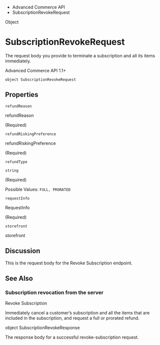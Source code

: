 

- Advanced Commerce API
-  SubscriptionRevokeRequest 

Object

# SubscriptionRevokeRequest

The request body you provide to terminate a subscription and all its items immediately.

Advanced Commerce API 1.1+

``` source
object SubscriptionRevokeRequest
```

## Properties

`refundReason`

refundReason

 (Required) 

`refundRiskingPreference`

refundRiskingPreference

 (Required) 

`refundType`

`string`

 (Required) 

Possible Values: `FULL, PRORATED`

`requestInfo`

RequestInfo

 (Required) 

`storefront`

storefront

## Discussion

This is the request body for the Revoke Subscription endpoint.

## See Also

### Subscription revocation from the server

Revoke Subscription

Immediately cancel a customer’s subscription and all the items that are included in the subscription, and request a full or prorated refund.

object SubscriptionRevokeResponse

The response body for a successful revoke-subscription request.


